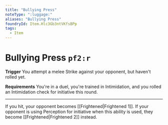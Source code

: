 ```yaml
---
title: "Bullying Press"
noteType: ":luggage:"
aliases: "Bullying Press"
foundryId: Item.Hlc3Gb3ntVKfsBPp
tags:
  - Item
---
```


# Bullying Press `pf2:r`

**Trigger** You attempt a melee Strike against your opponent, but haven't rolled yet.

**Requirements** You're in a duel, you're trained in Intimidation, and you rolled an Intimidation check for initiative this round.

* * *

If you hit, your opponent becomes [[Frightened|Frightened 1]]. If your opponent is using Perception for initiative when this ability is used, they become [[Frightened|Frightened 2]] instead.
